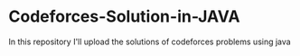 # Codeforces-Solution-in-JAVA
In this repository I'll upload the solutions of codeforces problems using java
